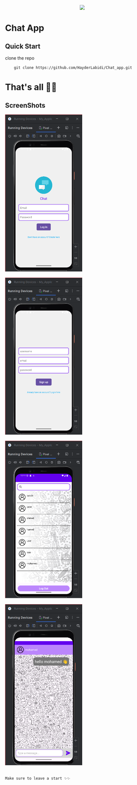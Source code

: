 <p align="center"><a href="https://androidstudio.com" target="_blank"><img src="https://uxwing.com/wp-content/themes/uxwing/download/brands-and-social-media/android-studio-icon.png" width="400"></a></p>

# Chat App

## Quick Start 
clone the repo
```
    git clone https://github.com/HayderLabidi/Chat_app.git
```


# That's all 🎊🎉 

## ScreenShots
<img src="android/cp3.png" width="50%" /><br /> <br />
<img src="android/cp4.png" width="50%" /><br /> <br />
<img src="android/cp2.png" width="50%" /><br /> <br />
<img src="android/cp1.png" width="50%" /><br /> <br />



```
Make sure to leave a start ✨✨
```
